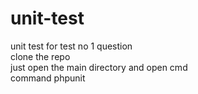 # unit-test
unit test for test no 1 question  
clone the repo  
just open the main directory and open cmd  
command phpunit  

